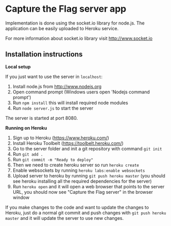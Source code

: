 Capture the Flag server app
===========================

Implementation is done using the socket.io library for node.js. 
The application can be easily uploaded to Heroku service.

For more information about socket.io library visit http://www.socket.io

Installation instructions
--------------------------------------------------------------------------------

**Local setup**

If you just want to use the server in `localhost`:

1. Install node.js from http://www.nodejs.org
2. Open command prompt (Windows users open 'Nodejs command prompt')
3. Run `npm install` this will install required node modules
4. Run `node server.js` to start the server

The server is started at port 8080.


**Running on Heroku**

1. Sign up to Heroku (https://www.heroku.com/)
2. Install Heroku Toolbelt (https://toolbelt.heroku.com/)
3. Go to the server folder and init a git repository with command `git init`
4. Run `git add .`
5. Run `git commit -m "Ready to deploy"`
5. Then we need to create heroku server so run `heroku create`
6. Enable websockets by running `heroku labs:enable websockets`
7. Upload server to heroku by running `git push heroku master` (you should see
   heroku installing all the required dependencies for the server)
8. Run `heroku open` and it will open a web browser that points to the server
   URL, you should now see "Capture the Flag server" in the browser window

If you make changes to the code and want to update the changes to Heroku, just
do a normal git commit and push changes with `git push heroku master` and it
will update the server to use new changes.
